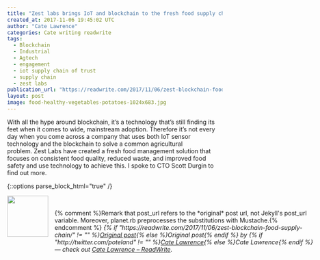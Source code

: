 ```yaml
---
title: "Zest labs brings IoT and blockchain to the fresh food supply chain"
created_at: 2017-11-06 19:45:02 UTC
author: "Cate Lawrence"
categories: Cate writing readwrite
tags: 
  - Blockchain
  - Industrial
  - Agtech
  - engagement
  - iot supply chain of trust
  - supply chain
  - zest labs
publication_url: "https://readwrite.com/2017/11/06/zest-blockchain-food-supply-chain/"
layout: post
image: food-healthy-vegetables-potatoes-1024x683.jpg
---
```

With all the hype around blockchain, it’s a technology that’s still finding its feet when it comes to wide, mainstream adoption. Therefore it’s not every day when you come across a company that uses both IoT sensor technology and the blockchain to solve a common agricultural problem.&nbsp;Zest Labs&nbsp;have created a fresh food management solution that focuses on consistent food quality, reduced waste, and improved food safety and use technology to achieve this. I spoke to CTO Scott Durgin to find out more.


{::options parse_block_html="true" /}
<div class="author">
   <img src="http://www.rss-specifications.com/rss-spec-rss.gif" style="width: 96px; height: 96;">
   <span style="position: absolute; padding: 32px 15px;">{% comment %}Remark that post_url refers to the *original* post url, not Jekyll's post_url variable. Moreover, planet.rb preprocesses the substitutions with Mustache.{% endcomment %}
      <i>{% if "https://readwrite.com/2017/11/06/zest-blockchain-food-supply-chain/" != "" %}<a href="https://readwrite.com/2017/11/06/zest-blockchain-food-supply-chain/">Original post</a>{% else %}Original post{% endif %} by {% if "http://twitter.com/poteland" != "" %}<a href="http://twitter.com/poteland">Cate Lawrence</a>{% else %}Cate Lawrence{% endif %} &mdash; check out <a href="https://readwrite.com">Cate Lawrence – ReadWrite</a>.</i>
  </span>
</div>
